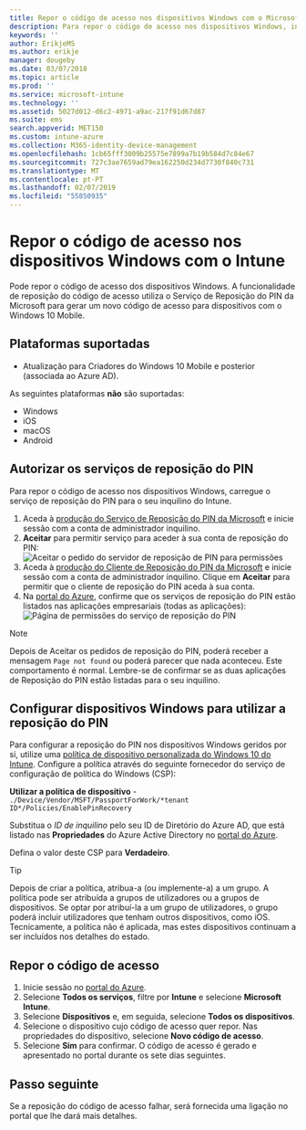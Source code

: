 ```yaml
---
title: Repor o código de acesso nos dispositivos Windows com o Microsoft Intune – Azure | Microsoft Docs
description: Para repor o código de acesso nos dispositivos Windows, instale o Serviço de Reposição do PIN da Microsoft e o Cliente de Reposição do PIN da Microsoft, crie uma política de dispositivo com o seu ID de Diretório do Azure Active Directory e, em seguida, reponha o código de acesso no portal do Azure através do Microsoft Intune.
keywords: ''
author: ErikjeMS
ms.author: erikje
manager: dougeby
ms.date: 03/07/2018
ms.topic: article
ms.prod: ''
ms.service: microsoft-intune
ms.technology: ''
ms.assetid: 5027d012-d6c2-4971-a9ac-217f91d67d87
ms.suite: ems
search.appverid: MET150
ms.custom: intune-azure
ms.collection: M365-identity-device-management
ms.openlocfilehash: 1cb65fff3009b25575e7899a7b19b584d7c84e67
ms.sourcegitcommit: 727c3ae7659ad79ea162250d234d7730f840c731
ms.translationtype: MT
ms.contentlocale: pt-PT
ms.lasthandoff: 02/07/2019
ms.locfileid: "55850935"
---
```

# <a name="reset-the-passcode-on-windows-devices-using-intune"></a>Repor o código de acesso nos dispositivos Windows com o Intune

Pode repor o código de acesso dos dispositivos Windows. A funcionalidade de reposição do código de acesso utiliza o Serviço de Reposição do PIN da Microsoft para gerar um novo código de acesso para dispositivos com o Windows 10 Mobile. 

## <a name="supported-platforms"></a>Plataformas suportadas

- Atualização para Criadores do Windows 10 Mobile e posterior (associada ao Azure AD).

As seguintes plataformas **não** são suportadas:
- Windows
- iOS
- macOS
- Android

## <a name="authorize-the-pin-reset-services"></a>Autorizar os serviços de reposição do PIN

Para repor o código de acesso nos dispositivos Windows, carregue o serviço de reposição do PIN para o seu inquilino do Intune.

1. Aceda à [produção do Serviço de Reposição do PIN da Microsoft](https://login.windows.net/common/oauth2/authorize?response_type=code&client_id=b8456c59-1230-44c7-a4a2-99b085333e84&resource=https%3A%2F%2Fgraph.windows.net&redirect_uri=https%3A%2F%2Fcred.microsoft.com&state=e9191523-6c2f-4f1d-a4f9-c36f26f89df0&prompt=admin_consent) e inicie sessão com a conta de administrador inquilino.
2. **Aceitar** para permitir serviço para aceder à sua conta de reposição do PIN: ![Aceitar o pedido do servidor de reposição de PIN para permissões](./media/pin-reset-service-home-screen.png)
3. Aceda à [produção do Cliente de Reposição do PIN da Microsoft](https://login.windows.net/common/oauth2/authorize?response_type=code&client_id=9115dd05-fad5-4f9c-acc7-305d08b1b04e&resource=https%3A%2F%2Fcred.microsoft.com%2F&redirect_uri=ms-appx-web%3A%2F%2FMicrosoft.AAD.BrokerPlugin%2F9115dd05-fad5-4f9c-acc7-305d08b1b04e&state=6765f8c5-f4a7-4029-b667-46a6776ad611&prompt=admin_consent) e inicie sessão com a conta de administrador inquilino. Clique em **Aceitar** para permitir que o cliente de reposição do PIN aceda à sua conta.
4. Na [portal do Azure](https://portal.azure.com), confirme que os serviços de reposição do PIN estão listados nas aplicações empresariais (todas as aplicações): ![Página de permissões do serviço de reposição do PIN](./media/pin-reset-service-application.png)

> [!NOTE]
> Depois de Aceitar os pedidos de reposição do PIN, poderá receber a mensagem `Page not found` ou poderá parecer que nada aconteceu. Este comportamento é normal. Lembre-se de confirmar se as duas aplicações de Reposição do PIN estão listadas para o seu inquilino.

## <a name="configure-windows-devices-to-use-pin-reset"></a>Configurar dispositivos Windows para utilizar a reposição do PIN

Para configurar a reposição do PIN nos dispositivos Windows geridos por si, utilize uma [política de dispositivo personalizada do Windows 10 do Intune](custom-settings-windows-10.md). Configure a política através do seguinte fornecedor do serviço de configuração de política do Windows (CSP):

**Utilizar a política de dispositivo** - `./Device/Vendor/MSFT/PassportForWork/*tenant ID*/Policies/EnablePinRecovery`

Substitua o *ID de inquilino* pelo seu ID de Diretório do Azure AD, que está listado nas **Propriedades** do Azure Active Directory no [portal do Azure](https://portal.azure.com).

Defina o valor deste CSP para **Verdadeiro**.

> [!TIP]
> Depois de criar a política, atribua-a (ou implemente-a) a um grupo. A política pode ser atribuída a grupos de utilizadores ou a grupos de dispositivos. Se optar por atribuí-la a um grupo de utilizadores, o grupo poderá incluir utilizadores que tenham outros dispositivos, como iOS. Tecnicamente, a política não é aplicada, mas estes dispositivos continuam a ser incluídos nos detalhes do estado.

## <a name="reset-the-passcode"></a>Repor o código de acesso

1. Inicie sessão no [portal do Azure](https://portal.azure.com). 
2. Selecione **Todos os serviços**, filtre por **Intune** e selecione **Microsoft Intune**.
3. Selecione **Dispositivos** e, em seguida, selecione **Todos os dispositivos**.
4. Selecione o dispositivo cujo código de acesso quer repor. Nas propriedades do dispositivo, selecione **Novo código de acesso**.
5. Selecione **Sim** para confirmar. O código de acesso é gerado e apresentado no portal durante os sete dias seguintes.

## <a name="next-step"></a>Passo seguinte

Se a reposição do código de acesso falhar, será fornecida uma ligação no portal que lhe dará mais detalhes.
